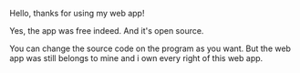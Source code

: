 Hello, thanks for using my web app!

Yes, the app was free indeed.
And it's open source.

You can change the source code on the program as you want.
But the web app was still belongs to mine and i own every right of this web app.
